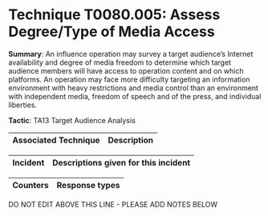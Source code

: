 # Technique T0080.005: Assess Degree/Type of Media Access

**Summary**: An influence operation may survey a target audience’s Internet availability and degree of media freedom to determine which target audience members will have access to operation content and on which platforms. An operation may face more difficulty targeting an information environment with heavy restrictions and media control than an environment with independent media, freedom of speech and of the press, and individual liberties.

**Tactic**: TA13 Target Audience Analysis


| Associated Technique | Description |
| --------- | ------------------------- |



| Incident | Descriptions given for this incident |
| -------- | -------------------- |



| Counters | Response types |
| -------- | -------------- |


DO NOT EDIT ABOVE THIS LINE - PLEASE ADD NOTES BELOW